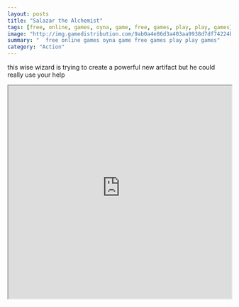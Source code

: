 ```yaml
---
layout: posts
title: "Salazar the Alchemist"
tags: [free, online, games, oyna, game, free, games, play, play, games]
image: "http://img.gamedistribution.com/9ab0a4e86d3a403aa9938d7df74224be.jpg"
summary: "  free online games oyna game free games play play games"
category: "Action"
---
```


this wise wizard is trying to create a powerful new artifact but he could really use your help

<iframe width="100%" height="480px;" src="http://html5.gamedistribution.com/9ab0a4e86d3a403aa9938d7df74224be/"></iframe>